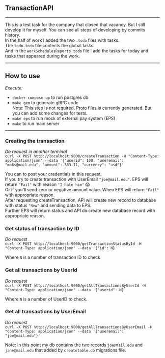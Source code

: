 ## TransactionAPI

---

This is a test task for the company that closed that vacancy. 
But I still develop it for myself.
You can see all steps of developing by commits history.  
In the half of work I added the two `.todo` files with tasks.   
The `todo.todo` file contents the global tasks.  
And in the `workSchedulesReports.todo` file I add the tasks for today and tasks that appeared during the work. 

---

## How to use

*Execute:*
- `docker-compose up` to run postgres db
- `make gen` to generate gRPC code  
    Note: This step is not required. Proto files is currently generated. But you can add some changes for tests.
- `make eps` to run mock of external pay system (EPS)
- `make` to run main server
 
---

### Creating the transaction

*Do request in another terminal*  
`curl -X POST http://localhost:9000/createTransaction -H "Content-Type: application/json" --data '{"userid": 100, "useremail": "maks@mail.edu", "amount": 333.11, "currency": "usd"}'`  

You can to post your credentials in this request.  
If you try to create transaction with UserEmail `"joe@mail.edu"`.
EPS will return `"Fail"` with reason `"I hate him"` :scream:  
Or if you'll send zero or negative amount value.
When EPS will return `"Fail"` with appropriate reason.    
After requesting createTransaction,
API will create new record to database with status `"New"` and sending data to EPS.  
Further EPS will return status and API do create new database record with appropriate reason.

### Get status of transaction by ID

*Do request*  
`curl -X POST http://localhost:9000/getTransactionStatusById -H "Content-Type: application/json" --data '{"id": N}'`  

Where `N` is a number of transaction ID to check.  
  
### Get all transactions by UserId

*Do request*    
`curl -X POST http://localhost:9000/getAllTransactionsByUserId -H "Content-Type: application/json" --data '{"userid": N}'`    

Where `N` is a number of UserID to check.  

### Get all transactions by UserEmail
  
*Do request*  
`curl -X POST http://localhost:9000/getAllTransactionsByUserEmail -H "Content-Type: application/json" --data '{"useremail": "joe@mail.edu"}'`    

Note: In this point my db contains the two records `joe@mail.edu` and `jane@mail.edu` that added by `createtable.db` migrations file.
